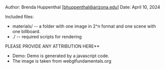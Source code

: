 Author: Brenda Huppenthal [bhuppenthal@arizona.edu]
Date: April 10, 2024

Included files:
* materials/ -- a folder with one image in 2^n format and one scene with one billboard.
* ./ -- required scripts for rendering


PLEASE PROVIDE ANY ATTRIBUTION HERE**
* Demo: Demo is generated by a javascript code.
* The image is taken from webglfundamentals.org

